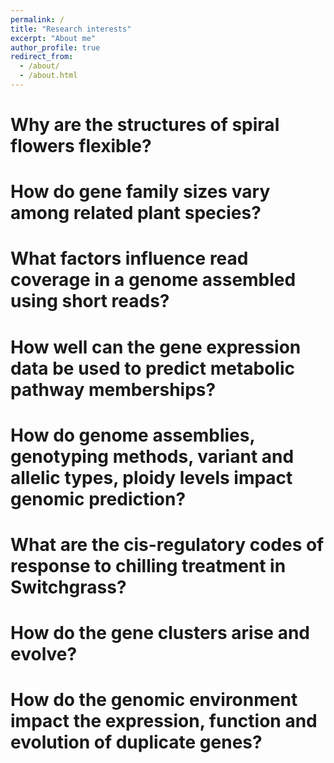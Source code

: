 ```yaml
---
permalink: /
title: "Research interests"
excerpt: "About me"
author_profile: true
redirect_from: 
  - /about/
  - /about.html
---
```


Why are the structures of spiral flowers flexible?
======

How do gene family sizes vary among related plant species?
======

What factors influence read coverage in a genome assembled using short reads?
======

How well can the gene expression data be used to predict metabolic pathway memberships?
======

How do genome assemblies, genotyping methods, variant and allelic types, ploidy levels impact genomic prediction?
======

What are the cis-regulatory codes of response to chilling treatment in Switchgrass?
======

How do the gene clusters arise and evolve?
======

How do the genomic environment impact the expression, function and evolution of duplicate genes?
======


